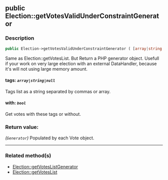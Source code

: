 ## public Election::getVotesValidUnderConstraintGenerator

### Description    

```php
public Election->getVotesValidUnderConstraintGenerator ( [array|string|null $tags = null , bool $with = true] ): Generator
```

Same as Election::getVotesList. But Return a PHP generator object.
Usefull if your work on very large election with an external DataHandler, because it's will not using large memory amount.
    

#### **tags:** *```array|string|null```*   
Tags list as a string separated by commas or array.    


#### **with:** *```bool```*   
Get votes with these tags or without.    


### Return value:   

*(```Generator```)* Populated by each Vote object.


---------------------------------------

### Related method(s)      

* [Election::getVotesListGenerator](/Docs/MethodsReferences/Election%20Class/public%20Election--getVotesListGenerator.md)    
* [Election::getVotesList](/Docs/MethodsReferences/Election%20Class/public%20Election--getVotesList.md)    
